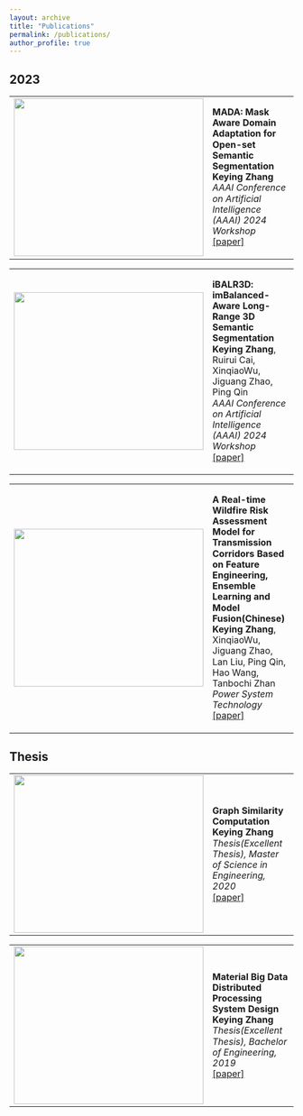 ```yaml
---
layout: archive
title: "Publications"
permalink: /publications/
author_profile: true
---
```

## 2023
<div align="center">
<table style="border: none;" cellpadding="0" cellspacing="0">
<tr>
<td style="border: none;">
<img src='{{ site.url }}/images/500x300.png' width="336" height="280">
</td>
<td style="line-height: 1.2; border: none;">
<p><strong>MADA: Mask Aware Domain Adaptation for Open-set Semantic Segmentation</strong>
<br/><strong>Keying Zhang</strong>
<br/><em>AAAI Conference on Artificial Intelligence (AAAI) 2024 Workshop</em> 
<br/><a href="http://academicpages.github.io/files/paper1.pdf">[paper]</a>
</p>
</td>
</tr>
</table>    
</div>

<div align="center">
<table style="border: none;" cellpadding="0" cellspacing="0">
<tr>
<td style="border: none;">
<img src='{{ site.url }}/images/500x300.png' width="336" height="280">
</td>
<td style="line-height: 1.2; border: none;">
<p><strong>iBALR3D: imBalanced-Aware Long-Range 3D Semantic Segmentation</strong>
<br/><strong>Keying Zhang</strong>, Ruirui Cai, XinqiaoWu, Jiguang Zhao, Ping Qin
<br/><em>AAAI Conference on Artificial Intelligence (AAAI) 2024 Workshop</em> 
<br/><a href="http://academicpages.github.io/files/paper1.pdf">[paper]</a>
</p>
</td>
</tr>
</table>    
</div>

<div align="center">
<table style="border: none;" cellpadding="0" cellspacing="0">
<tr>
<td style="border: none;">
<img src='{{ site.url }}/images/500x300.png' width="336" height="280">
</td>
<td style="line-height: 1.2; border: none;">
<p><strong>A Real-time Wildfire Risk Assessment Model for Transmission Corridors Based on Feature Engineering, Ensemble Learning and Model Fusion(Chinese)</strong>
<br/><strong>Keying Zhang</strong>, XinqiaoWu, Jiguang Zhao, Lan Liu, Ping Qin, Hao Wang, Tanbochi Zhan
<br/><em>Power System Technology </em> 
<br/><a href="http://academicpages.github.io/files/paper1.pdf">[paper]</a>
</p>
</td>
</tr>
</table>    
</div>

## Thesis
<div align="center">
<table style="border: none;" cellpadding="0" cellspacing="0">
<tr>
<td style="border: none;">
<img src='{{ site.url }}/images/500x300.png' width="336" height="280">
</td>
<td style="line-height: 1.2; border: none;">
<p><strong>Graph Similarity Computation</strong>
<br/><strong>Keying Zhang</strong>
<br/><em>Thesis(Excellent Thesis), Master of Science in Engineering, 2020</em> 
<br/><a href="http://academicpages.github.io/files/paper1.pdf">[paper]</a>
</p>
</td>
</tr>
</table>    
</div>

<div align="center">
<table style="border: none;" cellpadding="0" cellspacing="0">
<tr>
<td style="border: none;">
<img src='{{ site.url }}/images/500x300.png' width="336" height="280">
</td>
<td style="line-height: 1.2; border: none;">
<p><strong>Material Big Data Distributed Processing System Design</strong>
<br/><strong>Keying Zhang</strong>
<br/><em>Thesis(Excellent Thesis), Bachelor of Engineering, 2019</em> 
<br/><a href="http://academicpages.github.io/files/paper1.pdf">[paper]</a>
</p>
</td>
</tr>
</table>    
</div>
